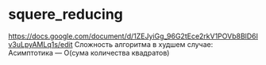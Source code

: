 # squere_reducing
https://docs.google.com/document/d/1ZEJyiGg_96G2tEce2rkV1POVb8BlD6Iv3uLpyAMLq1s/edit
Сложность алгоритма в худшем случае:
Асимптотика — О(сума количества квадратов)
